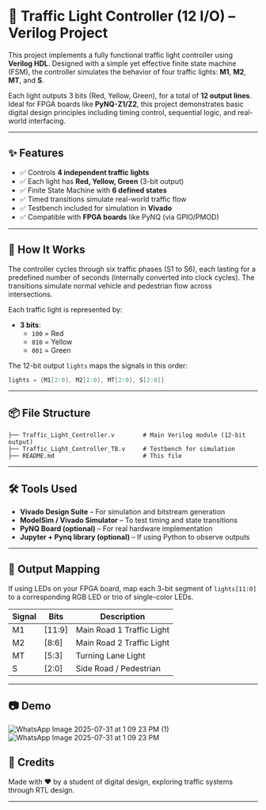 
# 🚦 Traffic Light Controller (12 I/O) – Verilog Project

This project implements a fully functional traffic light controller using **Verilog HDL**. Designed with a simple yet effective finite state machine (FSM), the controller simulates the behavior of four traffic lights: **M1**, **M2**, **MT**, and **S**.

Each light outputs 3 bits (Red, Yellow, Green), for a total of **12 output lines**. Ideal for FPGA boards like **PyNQ-Z1/Z2**, this project demonstrates basic digital design principles including timing control, sequential logic, and real-world interfacing.

---

## ✨ Features

- ✅ Controls **4 independent traffic lights**
- ✅ Each light has **Red, Yellow, Green** (3-bit output)
- ✅ Finite State Machine with **6 defined states**
- ✅ Timed transitions simulate real-world traffic flow
- ✅ Testbench included for simulation in **Vivado**
- ✅ Compatible with **FPGA boards** like PyNQ (via GPIO/PMOD)

---

## 🧠 How It Works

The controller cycles through six traffic phases (S1 to S6), each lasting for a predefined number of seconds (internally converted into clock cycles). The transitions simulate normal vehicle and pedestrian flow across intersections.

Each traffic light is represented by:
- **3 bits**:  
  - `100` = Red  
  - `010` = Yellow  
  - `001` = Green  

The 12-bit output `lights` maps the signals in this order:
```verilog
lights = {M1[2:0], M2[2:0], MT[2:0], S[2:0]}
```

---

## 📦 File Structure

```
├── Traffic_Light_Controller.v        # Main Verilog module (12-bit output)
├── Traffic_Light_Controller_TB.v     # Testbench for simulation
├── README.md                         # This file
```

---

## 🛠 Tools Used

- **Vivado Design Suite** – For simulation and bitstream generation  
- **ModelSim / Vivado Simulator** – To test timing and state transitions  
- **PyNQ Board (optional)** – For real hardware implementation  
- **Jupyter + Pynq library (optional)** – If using Python to observe outputs

---


## 🔌 Output Mapping

If using LEDs on your FPGA board, map each 3-bit segment of `lights[11:0]` to a corresponding RGB LED or trio of single-color LEDs.

| Signal     | Bits      | Description             |
|------------|-----------|--------------------------|
| M1         | [11:9]    | Main Road 1 Traffic Light |
| M2         | [8:6]     | Main Road 2 Traffic Light |
| MT         | [5:3]     | Turning Lane Light       |
| S          | [2:0]     | Side Road / Pedestrian   |

---

## 📷 Demo

![WhatsApp Image 2025-07-31 at 1 09 23 PM (1)](https://github.com/user-attachments/assets/63c3aa66-12ba-4145-9bba-05b2e1da0439)
![WhatsApp Image 2025-07-31 at 1 09 23 PM](https://github.com/user-attachments/assets/ab578e6f-ceeb-4509-b48d-b61625e71bba)


## 🙌 Credits

Made with ❤️ by a student of digital design, exploring traffic systems through RTL design.

---
